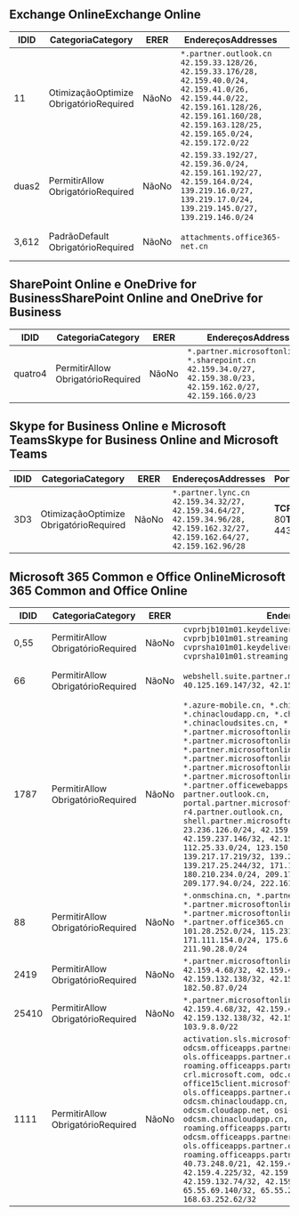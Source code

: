 <!--THIS FILE IS AUTOMATICALLY GENERATED. MANUAL CHANGES WILL BE OVERWRITTEN.-->
<!--Please contact the Office 365 Endpoints team with any questions.-->
<!--China endpoints version 2018112800-->
<!--File generated 2019-03-12 12:08:27.1919-->

## <a name="exchange-online"></a><span data-ttu-id="e9c57-101">Exchange Online</span><span class="sxs-lookup"><span data-stu-id="e9c57-101">Exchange Online</span></span>

<span data-ttu-id="e9c57-102">ID</span><span class="sxs-lookup"><span data-stu-id="e9c57-102">ID</span></span> | <span data-ttu-id="e9c57-103">Categoria</span><span class="sxs-lookup"><span data-stu-id="e9c57-103">Category</span></span> | <span data-ttu-id="e9c57-104">ER</span><span class="sxs-lookup"><span data-stu-id="e9c57-104">ER</span></span> | <span data-ttu-id="e9c57-105">Endereços</span><span class="sxs-lookup"><span data-stu-id="e9c57-105">Addresses</span></span> | <span data-ttu-id="e9c57-106">Portas</span><span class="sxs-lookup"><span data-stu-id="e9c57-106">Ports</span></span>
-- | -------------------- | -- | --------------------------------------------------------------------------------------------------------------------------------------------------------------------------------------------------------- | ----------------
<span data-ttu-id="e9c57-107">1</span><span class="sxs-lookup"><span data-stu-id="e9c57-107">1</span></span> | <span data-ttu-id="e9c57-108">Otimização</span><span class="sxs-lookup"><span data-stu-id="e9c57-108">Optimize</span></span><BR><span data-ttu-id="e9c57-109">Obrigatório</span><span class="sxs-lookup"><span data-stu-id="e9c57-109">Required</span></span> | <span data-ttu-id="e9c57-110">Não</span><span class="sxs-lookup"><span data-stu-id="e9c57-110">No</span></span> | `*.partner.outlook.cn`<BR>`42.159.33.128/26, 42.159.33.176/28, 42.159.40.0/24, 42.159.41.0/26, 42.159.44.0/22, 42.159.161.128/26, 42.159.161.160/28, 42.159.163.128/25, 42.159.165.0/24, 42.159.172.0/22` | <span data-ttu-id="e9c57-111">**TCP:** 443, 80</span><span class="sxs-lookup"><span data-stu-id="e9c57-111">**TCP:** 443, 80</span></span>
<span data-ttu-id="e9c57-112">duas</span><span class="sxs-lookup"><span data-stu-id="e9c57-112">2</span></span> | <span data-ttu-id="e9c57-113">Permitir</span><span class="sxs-lookup"><span data-stu-id="e9c57-113">Allow</span></span><BR><span data-ttu-id="e9c57-114">Obrigatório</span><span class="sxs-lookup"><span data-stu-id="e9c57-114">Required</span></span> | <span data-ttu-id="e9c57-115">Não</span><span class="sxs-lookup"><span data-stu-id="e9c57-115">No</span></span> | `42.159.33.192/27, 42.159.36.0/24, 42.159.161.192/27, 42.159.164.0/24, 139.219.16.0/27, 139.219.17.0/24, 139.219.145.0/27, 139.219.146.0/24` | <span data-ttu-id="e9c57-116">**TCP:** 443, 80</span><span class="sxs-lookup"><span data-stu-id="e9c57-116">**TCP:** 443, 80</span></span>
<span data-ttu-id="e9c57-117">3,6</span><span class="sxs-lookup"><span data-stu-id="e9c57-117">12</span></span> | <span data-ttu-id="e9c57-118">Padrão</span><span class="sxs-lookup"><span data-stu-id="e9c57-118">Default</span></span><BR><span data-ttu-id="e9c57-119">Obrigatório</span><span class="sxs-lookup"><span data-stu-id="e9c57-119">Required</span></span> | <span data-ttu-id="e9c57-120">Não</span><span class="sxs-lookup"><span data-stu-id="e9c57-120">No</span></span> | `attachments.office365-net.cn` | <span data-ttu-id="e9c57-121">**TCP:** 443, 80</span><span class="sxs-lookup"><span data-stu-id="e9c57-121">**TCP:** 443, 80</span></span>

## <a name="sharepoint-online-and-onedrive-for-business"></a><span data-ttu-id="e9c57-122">SharePoint Online e OneDrive for Business</span><span class="sxs-lookup"><span data-stu-id="e9c57-122">SharePoint Online and OneDrive for Business</span></span>

<span data-ttu-id="e9c57-123">ID</span><span class="sxs-lookup"><span data-stu-id="e9c57-123">ID</span></span> | <span data-ttu-id="e9c57-124">Categoria</span><span class="sxs-lookup"><span data-stu-id="e9c57-124">Category</span></span> | <span data-ttu-id="e9c57-125">ER</span><span class="sxs-lookup"><span data-stu-id="e9c57-125">ER</span></span> | <span data-ttu-id="e9c57-126">Endereços</span><span class="sxs-lookup"><span data-stu-id="e9c57-126">Addresses</span></span> | <span data-ttu-id="e9c57-127">Portas</span><span class="sxs-lookup"><span data-stu-id="e9c57-127">Ports</span></span>
-- | ----------------- | -- | --------------------------------------------------------------------------------------------------------------------- | ----------------
<span data-ttu-id="e9c57-128">quatro</span><span class="sxs-lookup"><span data-stu-id="e9c57-128">4</span></span> | <span data-ttu-id="e9c57-129">Permitir</span><span class="sxs-lookup"><span data-stu-id="e9c57-129">Allow</span></span><BR><span data-ttu-id="e9c57-130">Obrigatório</span><span class="sxs-lookup"><span data-stu-id="e9c57-130">Required</span></span> | <span data-ttu-id="e9c57-131">Não</span><span class="sxs-lookup"><span data-stu-id="e9c57-131">No</span></span> | `*.partner.microsoftonline.cn, *.sharepoint.cn`<BR>`42.159.34.0/27, 42.159.38.0/23, 42.159.162.0/27, 42.159.166.0/23` | <span data-ttu-id="e9c57-132">**TCP:** 443, 80</span><span class="sxs-lookup"><span data-stu-id="e9c57-132">**TCP:** 443, 80</span></span>

## <a name="skype-for-business-online-and-microsoft-teams"></a><span data-ttu-id="e9c57-133">Skype for Business Online e Microsoft Teams</span><span class="sxs-lookup"><span data-stu-id="e9c57-133">Skype for Business Online and Microsoft Teams</span></span>

<span data-ttu-id="e9c57-134">ID</span><span class="sxs-lookup"><span data-stu-id="e9c57-134">ID</span></span> | <span data-ttu-id="e9c57-135">Categoria</span><span class="sxs-lookup"><span data-stu-id="e9c57-135">Category</span></span> | <span data-ttu-id="e9c57-136">ER</span><span class="sxs-lookup"><span data-stu-id="e9c57-136">ER</span></span> | <span data-ttu-id="e9c57-137">Endereços</span><span class="sxs-lookup"><span data-stu-id="e9c57-137">Addresses</span></span> | <span data-ttu-id="e9c57-138">Portas</span><span class="sxs-lookup"><span data-stu-id="e9c57-138">Ports</span></span>
-- | -------------------- | -- | -------------------------------------------------------------------------------------------------------------------------------- | ----------------
<span data-ttu-id="e9c57-139">3D</span><span class="sxs-lookup"><span data-stu-id="e9c57-139">3</span></span> | <span data-ttu-id="e9c57-140">Otimização</span><span class="sxs-lookup"><span data-stu-id="e9c57-140">Optimize</span></span><BR><span data-ttu-id="e9c57-141">Obrigatório</span><span class="sxs-lookup"><span data-stu-id="e9c57-141">Required</span></span> | <span data-ttu-id="e9c57-142">Não</span><span class="sxs-lookup"><span data-stu-id="e9c57-142">No</span></span> | `*.partner.lync.cn`<BR>`42.159.34.32/27, 42.159.34.64/27, 42.159.34.96/28, 42.159.162.32/27, 42.159.162.64/27, 42.159.162.96/28` | <span data-ttu-id="e9c57-143">**TCP:** 443, 80</span><span class="sxs-lookup"><span data-stu-id="e9c57-143">**TCP:** 443, 80</span></span>

## <a name="microsoft-365-common-and-office-online"></a><span data-ttu-id="e9c57-144">Microsoft 365 Common e Office Online</span><span class="sxs-lookup"><span data-stu-id="e9c57-144">Microsoft 365 Common and Office Online</span></span>

<span data-ttu-id="e9c57-145">ID</span><span class="sxs-lookup"><span data-stu-id="e9c57-145">ID</span></span> | <span data-ttu-id="e9c57-146">Categoria</span><span class="sxs-lookup"><span data-stu-id="e9c57-146">Category</span></span> | <span data-ttu-id="e9c57-147">ER</span><span class="sxs-lookup"><span data-stu-id="e9c57-147">ER</span></span> | <span data-ttu-id="e9c57-148">Endereços</span><span class="sxs-lookup"><span data-stu-id="e9c57-148">Addresses</span></span> | <span data-ttu-id="e9c57-149">Portas</span><span class="sxs-lookup"><span data-stu-id="e9c57-149">Ports</span></span>
-- | ----------------- | -- | ---------------------------------------------------------------------------------------------------------------------------------------------------------------------------------------------------------------------------------------------------------------------------------------------------------------------------------------------------------------------------------------------------------------------------------------------------------------------------------------------------------------------------------------------------------------------------------------------------------------------------------------------------------------------------------------------------------------------------------------------------------------------------------------------------------------------------------------------------------------------------------------------------------------------- | ----------------
<span data-ttu-id="e9c57-150">0,5</span><span class="sxs-lookup"><span data-stu-id="e9c57-150">5</span></span> | <span data-ttu-id="e9c57-151">Permitir</span><span class="sxs-lookup"><span data-stu-id="e9c57-151">Allow</span></span><BR><span data-ttu-id="e9c57-152">Obrigatório</span><span class="sxs-lookup"><span data-stu-id="e9c57-152">Required</span></span> | <span data-ttu-id="e9c57-153">Não</span><span class="sxs-lookup"><span data-stu-id="e9c57-153">No</span></span> | `cvprbjb101m01.keydelivery.mediaservices.chinacloudapi.cn, cvprbjb101m01.streaming.mediaservices.chinacloudapi.cn, cvprsha101m01.keydelivery.mediaservices.chinacloudapi.cn, cvprsha101m01.streaming.mediaservices.chinacloudapi.cn` | <span data-ttu-id="e9c57-154">**TCP:** 443, 80</span><span class="sxs-lookup"><span data-stu-id="e9c57-154">**TCP:** 443, 80</span></span>
<span data-ttu-id="e9c57-155">6</span><span class="sxs-lookup"><span data-stu-id="e9c57-155">6</span></span> | <span data-ttu-id="e9c57-156">Permitir</span><span class="sxs-lookup"><span data-stu-id="e9c57-156">Allow</span></span><BR><span data-ttu-id="e9c57-157">Obrigatório</span><span class="sxs-lookup"><span data-stu-id="e9c57-157">Required</span></span> | <span data-ttu-id="e9c57-158">Não</span><span class="sxs-lookup"><span data-stu-id="e9c57-158">No</span></span> | `webshell.suite.partner.microsoftonline.cn`<BR>`40.125.169.147/32, 42.159.201.24/32` | <span data-ttu-id="e9c57-159">**TCP:** 443, 80</span><span class="sxs-lookup"><span data-stu-id="e9c57-159">**TCP:** 443, 80</span></span>
<span data-ttu-id="e9c57-160">178</span><span class="sxs-lookup"><span data-stu-id="e9c57-160">7</span></span> | <span data-ttu-id="e9c57-161">Permitir</span><span class="sxs-lookup"><span data-stu-id="e9c57-161">Allow</span></span><BR><span data-ttu-id="e9c57-162">Obrigatório</span><span class="sxs-lookup"><span data-stu-id="e9c57-162">Required</span></span> | <span data-ttu-id="e9c57-163">Não</span><span class="sxs-lookup"><span data-stu-id="e9c57-163">No</span></span> | `*.azure-mobile.cn, *.chinacloudapi.cn, *.chinacloudapp.cn, *.chinacloud-mobile.cn, *.chinacloudsites.cn, *.partner.microsoftonline-m.cn, *.partner.microsoftonline-m.net.cn, *.partner.microsoftonline-m-i.cn, *.partner.microsoftonline-m-i.net.cn, *.partner.microsoftonline-p.net.cn, *.partner.microsoftonline-p-i.cn, *.partner.microsoftonline-p-i.net.cn, *.partner.officewebapps.cn, *.windowsazure.cn, partner.outlook.cn, portal.partner.microsoftonline.cdnsvc.com, r4.partner.outlook.cn, shell.partner.microsoftonline.cdnsvc.com`<BR>`23.236.126.0/24, 42.159.224.122/32, 42.159.233.91/32, 42.159.237.146/32, 42.159.238.120/32, 58.68.168.0/24, 112.25.33.0/24, 123.150.49.0/24, 125.65.247.0/24, 139.217.17.219/32, 139.217.19.156/32, 139.217.21.3/32, 139.217.25.244/32, 171.107.84.0/24, 180.210.232.0/24, 180.210.234.0/24, 209.177.86.0/24, 209.177.90.0/24, 209.177.94.0/24, 222.161.226.0/24` | <span data-ttu-id="e9c57-164">**TCP:** 443, 80</span><span class="sxs-lookup"><span data-stu-id="e9c57-164">**TCP:** 443, 80</span></span>
<span data-ttu-id="e9c57-165">8</span><span class="sxs-lookup"><span data-stu-id="e9c57-165">8</span></span> | <span data-ttu-id="e9c57-166">Permitir</span><span class="sxs-lookup"><span data-stu-id="e9c57-166">Allow</span></span><BR><span data-ttu-id="e9c57-167">Obrigatório</span><span class="sxs-lookup"><span data-stu-id="e9c57-167">Required</span></span> | <span data-ttu-id="e9c57-168">Não</span><span class="sxs-lookup"><span data-stu-id="e9c57-168">No</span></span> | `*.onmschina.cn, *.partner.microsoftonline.net.cn, *.partner.microsoftonline-i.cn, *.partner.microsoftonline-i.net.cn, *.partner.office365.cn`<BR>`101.28.252.0/24, 115.231.150.0/24, 123.235.32.0/24, 171.111.154.0/24, 175.6.10.0/24, 180.210.229.0/24, 211.90.28.0/24` | <span data-ttu-id="e9c57-169">**TCP:** 443, 80</span><span class="sxs-lookup"><span data-stu-id="e9c57-169">**TCP:** 443, 80</span></span>
<span data-ttu-id="e9c57-170">241</span><span class="sxs-lookup"><span data-stu-id="e9c57-170">9</span></span> | <span data-ttu-id="e9c57-171">Permitir</span><span class="sxs-lookup"><span data-stu-id="e9c57-171">Allow</span></span><BR><span data-ttu-id="e9c57-172">Obrigatório</span><span class="sxs-lookup"><span data-stu-id="e9c57-172">Required</span></span> | <span data-ttu-id="e9c57-173">Não</span><span class="sxs-lookup"><span data-stu-id="e9c57-173">No</span></span> | `*.partner.microsoftonline-p.cn`<BR>`42.159.4.68/32, 42.159.4.200/32, 42.159.7.156/32, 42.159.132.138/32, 42.159.133.17/32, 42.159.135.78/32, 182.50.87.0/24` | <span data-ttu-id="e9c57-174">**TCP:** 443, 80</span><span class="sxs-lookup"><span data-stu-id="e9c57-174">**TCP:** 443, 80</span></span>
<span data-ttu-id="e9c57-175">254</span><span class="sxs-lookup"><span data-stu-id="e9c57-175">10</span></span> | <span data-ttu-id="e9c57-176">Permitir</span><span class="sxs-lookup"><span data-stu-id="e9c57-176">Allow</span></span><BR><span data-ttu-id="e9c57-177">Obrigatório</span><span class="sxs-lookup"><span data-stu-id="e9c57-177">Required</span></span> | <span data-ttu-id="e9c57-178">Não</span><span class="sxs-lookup"><span data-stu-id="e9c57-178">No</span></span> | `*.partner.microsoftonline.cn`<BR>`42.159.4.68/32, 42.159.4.200/32, 42.159.7.156/32, 42.159.132.138/32, 42.159.133.17/32, 42.159.135.78/32, 103.9.8.0/22` | <span data-ttu-id="e9c57-179">**TCP:** 443, 80</span><span class="sxs-lookup"><span data-stu-id="e9c57-179">**TCP:** 443, 80</span></span>
<span data-ttu-id="e9c57-180">11</span><span class="sxs-lookup"><span data-stu-id="e9c57-180">11</span></span> | <span data-ttu-id="e9c57-181">Permitir</span><span class="sxs-lookup"><span data-stu-id="e9c57-181">Allow</span></span><BR><span data-ttu-id="e9c57-182">Obrigatório</span><span class="sxs-lookup"><span data-stu-id="e9c57-182">Required</span></span> | <span data-ttu-id="e9c57-183">Não</span><span class="sxs-lookup"><span data-stu-id="e9c57-183">No</span></span> | `activation.sls.microsoft.com, bjb-odcsm.officeapps.partner.office365.cn, bjb-ols.officeapps.partner.office365.cn, bjb-roaming.officeapps.partner.office365.cn, crl.microsoft.com, odc.officeapps.live.com, office15client.microsoft.com, officecdn.microsoft.com, ols.officeapps.partner.office365.cn, osi-prod-bjb01-odcsm.chinacloudapp.cn, osiprod-scus01-odcsm.cloudapp.net, osi-prod-sha01-odcsm.chinacloudapp.cn, roaming.officeapps.partner.office365.cn, sha-odcsm.officeapps.partner.office365.cn, sha-ols.officeapps.partner.office365.cn, sha-roaming.officeapps.partner.office365.cn`<BR>`40.73.248.0/21, 42.159.4.45/32, 42.159.4.50/32, 42.159.4.225/32, 42.159.7.13/32, 42.159.132.73/32, 42.159.132.74/32, 42.159.132.75/32, 65.52.98.231/32, 65.55.69.140/32, 65.55.227.140/32, 70.37.81.47/32, 168.63.252.62/32` | <span data-ttu-id="e9c57-184">**TCP:** 443, 80</span><span class="sxs-lookup"><span data-stu-id="e9c57-184">**TCP:** 443, 80</span></span>
